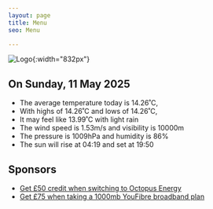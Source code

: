 ```yaml
---
layout: page
title: Menu
seo: Menu

---
```


![Logo](/images/logo.jpg){:width="832px"}

<!-- weather_marker starts -->
## On Sunday, 11 May 2025

- The average temperature today is 14.26˚C,
- With highs of 14.26˚C and lows of 14.26˚C,
- It may feel like 13.99˚C with light rain
- The wind speed is 1.53m/s and visibility is 10000m
- The pressure is 1009hPa and humidity is 86%
- The sun will rise at 04:19 and set at 19:50

<!-- weather_marker ends -->

## Sponsors

- [Get £50 credit when switching to Octopus Energy](https://bit.ly/3oD1nnS)
- [Get £75 when taking a 1000mb YouFibre broadband plan](https://aklam.io/91zWhU?)
